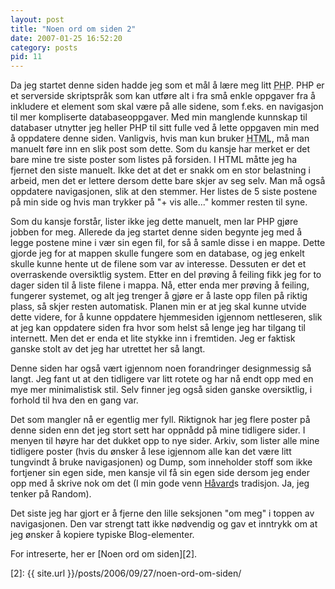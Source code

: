 ```yaml
---
layout: post
title: "Noen ord om siden 2"
date: 2007-01-25 16:52:20
category: posts
pid: 11
---
```

Da jeg startet denne siden hadde jeg som et mål å lære meg litt <abbr title="Hypertext Preprocessor">PHP</abbr>. PHP er et serverside skriptspråk som kan utføre alt i fra små enkle oppgaver fra å inkludere et element som skal være på alle sidene, som f.eks. en navigasjon til mer kompliserte databaseoppgaver. Med min manglende kunnskap til databaser utnytter jeg heller PHP til sitt fulle ved å lette oppgaven min med å oppdatere denne siden. Vanligvis, hvis man kun bruker <abbr title="Hypertext Markup Language">HTML</abbr>, må man manuelt føre inn en slik post som dette. Som du kansje har merket er det bare mine tre siste poster som listes på forsiden. I HTML måtte jeg ha fjernet den siste manuelt. Ikke det at det er snakk om en stor belastning i arbeid, men det er lettere dersom dette bare skjer av seg selv. Man må også oppdatere navigasjonen, slik at den stemmer. Her listes de 5 siste postene på min side og hvis man trykker på "+ vis alle..." kommer resten til syne. 

Som du kansje forstår, lister ikke jeg dette manuelt, men lar PHP gjøre jobben for meg. Allerede da jeg startet denne siden begynte jeg med å legge postene mine i vær sin egen fil, for så å samle disse i en mappe. Dette gjorde jeg for at mappen skulle fungere som en database, og jeg enkelt skulle kunne hente ut de filene som var av interesse. Dessuten er det et overraskende oversiktlig system. Etter en del prøving å feiling fikk jeg for to dager siden til å liste filene i mappa. Nå, etter enda mer prøving å feiling, fungerer systemet, og alt jeg trenger å gjøre er å laste opp filen på riktig plass, så skjer resten automatisk. Planen min er at jeg skal kunne utvide dette videre, for å kunne oppdatere hjemmesiden igjennom nettleseren, slik at jeg kan oppdatere siden fra hvor som helst så lenge jeg har tilgang til internett. Men det er enda et lite stykke inn i fremtiden. Jeg er faktisk ganske stolt av det jeg har utrettet her så langt. 

Denne siden har også vært igjennom noen forandringer designmessig så langt. Jeg fant ut at den tidligere var litt rotete og har nå endt opp med en mye mer minimalistisk stil. Selv finner jeg også siden ganske oversiktlig, i forhold til hva den en gang var.

Det som mangler nå er egentlig mer fyll. Riktignok har jeg flere poster på denne siden enn det jeg stort sett har oppnådd på mine tidligere sider. I menyen til høyre har det dukket opp to nye sider. Arkiv, som lister alle mine tidligere poster (hvis du ønsker å lese igjennom alle kan det være litt tungvindt å bruke navigasjonen) og Dump, som inneholder stoff som ikke fortjener sin egen side, men kansje vil få sin egen side dersom jeg ender opp med å skrive nok om det (I min gode venn [Håvard][1]s tradisjon. Ja, jeg tenker på Random).

Det siste jeg har gjort er å fjerne den lille seksjonen "om meg" i toppen av navigasjonen. Den var strengt tatt ikke nødvendig og gav et inntrykk om at jeg ønsker å kopiere typiske Blog-elementer.

For intreserte, her er [Noen ord om siden][2].

 [1]: http://hermiene.net
 [2]: {{ site.url }}/posts/2006/09/27/noen-ord-om-siden/